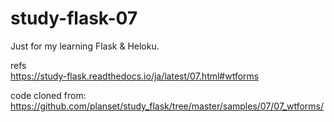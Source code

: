 # study-flask-07

Just for my learning Flask & Heloku.

refs  
https://study-flask.readthedocs.io/ja/latest/07.html#wtforms

code cloned from:  
https://github.com/planset/study_flask/tree/master/samples/07/07_wtforms/
